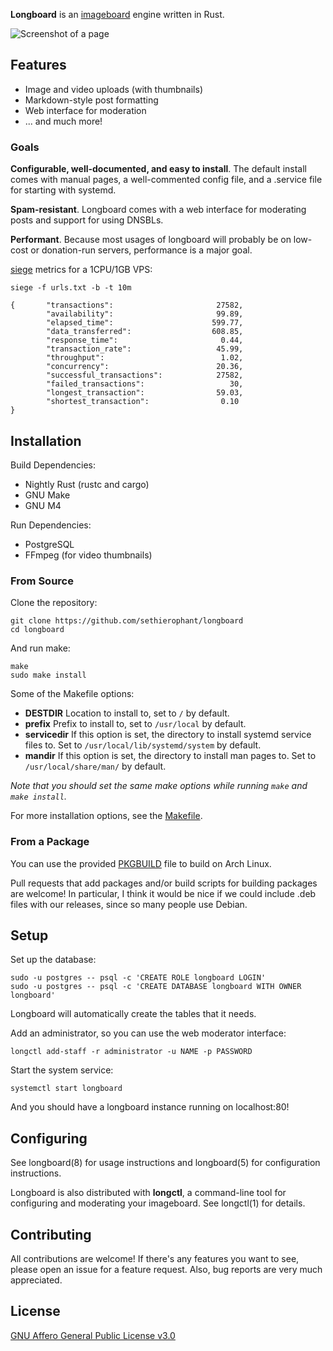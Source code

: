 **Longboard** is an [imageboard][1] engine written in Rust.

![Screenshot of a page](/../screenshots/screenshot.png?raw=True)

## Features

- Image and video uploads (with thumbnails)
- Markdown-style post formatting
- Web interface for moderation
- ... and much more!

### Goals

**Configurable, well-documented, and easy to install**. The default install
comes with manual pages, a well-commented config file, and a .service file for
starting with systemd.

**Spam-resistant**. Longboard comes with a web interface for moderating posts
and support for using DNSBLs.

**Performant**. Because most usages of longboard will probably be on low-cost
or donation-run servers, performance is a major goal.

[siege][3] metrics for a 1CPU/1GB VPS:

    siege -f urls.txt -b -t 10m

    {       "transactions":                       27582,
            "availability":                       99.89,
            "elapsed_time":                      599.77,
            "data_transferred":                  608.85,
            "response_time":                       0.44,
            "transaction_rate":                   45.99,
            "throughput":                          1.02,
            "concurrency":                        20.36,
            "successful_transactions":            27582,
            "failed_transactions":                   30,
            "longest_transaction":                59.03,
            "shortest_transaction":                0.10
    }

## Installation

Build Dependencies:

- Nightly Rust (rustc and cargo)
- GNU Make
- GNU M4

Run Dependencies:

- PostgreSQL
- FFmpeg (for video thumbnails)

### From Source

Clone the repository:

    git clone https://github.com/sethierophant/longboard
    cd longboard

And run make:

    make
    sudo make install

Some of the Makefile options:

- **DESTDIR** Location to install to, set to `/` by default.
- **prefix** Prefix to install to, set to `/usr/local` by default.
- **servicedir** If this option is set, the directory to install systemd
  service files to. Set to `/usr/local/lib/systemd/system` by default.
- **mandir** If this option is set, the directory to install man pages to. Set
  to `/usr/local/share/man/` by default.

*Note that you should set the same make options while running `make` and `make
install`.*

For more installation options, see the [Makefile](/Makefile).

### From a Package

You can use the provided [PKGBUILD](/contrib/PKGBUILD) file to build on Arch
Linux.

Pull requests that add packages and/or build scripts for building packages are
welcome! In particular, I think it would be nice if we could include .deb files
with our releases, since so many people use Debian.

## Setup

Set up the database:

    sudo -u postgres -- psql -c 'CREATE ROLE longboard LOGIN'
    sudo -u postgres -- psql -c 'CREATE DATABASE longboard WITH OWNER longboard'

Longboard will automatically create the tables that it needs.

Add an administrator, so you can use the web moderator interface:

    longctl add-staff -r administrator -u NAME -p PASSWORD

Start the system service:

    systemctl start longboard

And you should have a longboard instance running on localhost:80!

## Configuring

See longboard(8) for usage instructions and longboard(5) for configuration
instructions.

Longboard is also distributed with **longctl**, a command-line tool for
configuring and moderating your imageboard. See longctl(1) for details.

## Contributing

All contributions are welcome! If there's any features you want to see, please
open an issue for a feature request. Also, bug reports are very much
appreciated.

## License

[GNU Affero General Public License v3.0][2]

[1]: https://en.wikipedia.org/wiki/Imageboard
[2]: https://www.gnu.org/licenses/agpl-3.0.en.html
[3]: https://www.joedog.org/siege-home/
